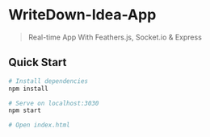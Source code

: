 # WriteDown-Idea-App
> Real-time App With Feathers.js, Socket.io &amp; Express

## Quick Start

```bash
# Install dependencies
npm install

# Serve on localhost:3030
npm start

# Open index.html
```
